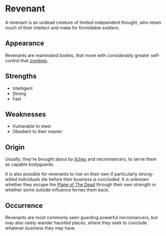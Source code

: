 # Revenant
A revenant is an undead creature of limited independent thought, who retain much of their intellect and make for formidable soldiers. 

## Appearance
Revenants are reanimated bodies, that move with considerably greater self-control that [zombies](zombie).

## Strengths
* Intelligent
* Strong
* Fast

## Weaknesses
* Vulnerable to steel
* Obedient to their master

## Origin
Usually, they're brought about by [liches](lich) and necromancers, to serve them as capable bodyguards.

It is also possible for revenants to rise on their own if particularly strong-willed individuals die before their business is concluded. It is unknown whether they escape the [Plane of The Dead](../../world/plane-of-dead) through their own strength or whether some outside influence ferries them back. 

## Occurrence
Revenants are most commonly seen guarding powerful necromancers, but may also rarely wander haunted places, where they seek to conclude whatever business they may have. 